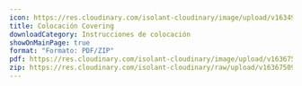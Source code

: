 ```yaml
---
icon: https://res.cloudinary.com/isolant-cloudinary/image/upload/v1634905858/website-2021/downloads/file.svg
title: Colocación Covering
downloadCategory: Instrucciones de colocación
showOnMainPage: true
format: "Formato: PDF/ZIP"
pdf: https://res.cloudinary.com/isolant-cloudinary/image/upload/v1636750911/website-2021/downloads/colocacion-covering.pdf
zip: https://res.cloudinary.com/isolant-cloudinary/raw/upload/v1636750911/website-2021/downloads/colocacion-covering_zip.zip
---
```

